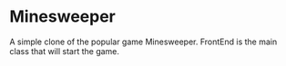 Minesweeper
===========
A simple clone of the popular game Minesweeper. FrontEnd is the main class that will start the game.
